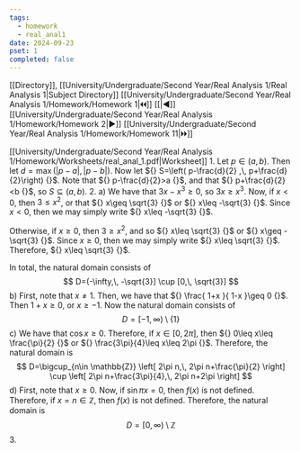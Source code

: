 ```yaml
---
tags:
  - homework
  - real_anal1
date: 2024-09-23
pset: 1
completed: false
---
```

[[Directory]], [[University/Undergraduate/Second Year/Real Analysis 1/Real Analysis 1|Subject Directory]]
[[University/Undergraduate/Second Year/Real Analysis 1/Homework/Homework 1|🞀🞀]] [[|◀]] [[University/Undergraduate/Second Year/Real Analysis 1/Homework/Homework 2|▶]] [[University/Undergraduate/Second Year/Real Analysis 1/Homework/Homework 11|🞂🞂]]

[[University/Undergraduate/Second Year/Real Analysis 1/Homework/Worksheets/real_anal_1.pdf|Worksheet]]
1. 
Let ${} p \in (a,\, b) {}$. Then let ${} d=\max(|p-a|,\, |p-b|) {}$. Now let ${} S=\left( p-\frac{d}{2} ,\, p+\frac{d}{2}\right) {}$. Note that ${} p-\frac{d}{2}>a {}$, and that ${} p+\frac{d}{2} <b {}$, so ${} S \subseteq (a,\, b) {}$.
2. 
a)
We have that ${} 3x-x^{3} \geq 0 {}$, so ${} 3x\geq x^{3} {}$. Now, if ${} x<0 {}$, then ${} 3\leq x^{2} {}$, or that ${} x\geq \sqrt{3} {}$ or ${} x\leq -\sqrt{3} {}$. Since ${} x<0 {}$, then we may simply write ${} x\leq  -\sqrt{3} {}$. 

Otherwise, if ${} x\geq 0 {}$, then ${} 3\geq x^{2} {}$, and so ${} x\leq \sqrt{3} {}$ or ${} x\geq -\sqrt{3} {}$. Since ${} x\geq 0 {}$, then we may simply write ${} x\leq \sqrt{3} {}$. Therefore, ${} x\leq \sqrt{3} {}$.

In total, the natural domain consists of 
$$
D=(-\infty,\, -\sqrt{3}] \cup [0,\, \sqrt{3}]
$$
b)
First, note that ${} x\neq 1 {}$. Then, we have that ${} \frac{ 1+x }{ 1-x }\geq 0 {}$. Then ${} 1+x\geq 0 {}$, or ${} x\geq -1 {}$. Now the natural domain consists of
$$
D=[-1,\, \infty ) \setminus \{ 1 \}
$$
c)
We have that ${} \cos x\geq 0 {}$. Therefore, if ${} x \in [0,\, 2\pi] {}$, then ${} 0\leq x\leq \frac{\pi}{2} {}$ or ${} \frac{3\pi}{4}\leq x\leq 2\pi {}$. Therefore, the natural domain is
$$
D=\bigcup_{n\in \mathbb{Z}} \left[ 2\pi n,\, 2\pi n+\frac{\pi}{2} \right] \cup \left[ 2\pi n+\frac{3\pi}{4},\, 2\pi n+2\pi \right]
$$
d)
First, note that ${} x\geq 0 {}$. Now, if ${} \sin \pi x=0 {}$, then ${} f(x) {}$ is not defined. Therefore, if ${} x=n \in \mathbb{Z} {}$, then ${} f(x) {}$ is not defined. Therefore, the natural domain is
$$
D=[0,\, \infty) \setminus \mathbb{Z}
$$
3. 
